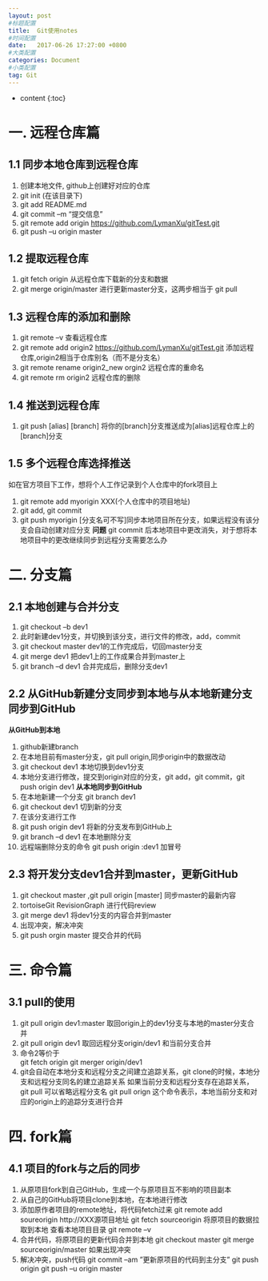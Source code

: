```yaml
---
layout: post
#标题配置
title:  Git使用notes
#时间配置
date:   2017-06-26 17:27:00 +0800
#大类配置
categories: Document
#小类配置
tag: Git
---
```


* content
{:toc}
# 一. 远程仓库篇
## 1.1 同步本地仓库到远程仓库
1.	创建本地文件, github上创建好对应的仓库
2.	git init  (在该目录下)
3.	git add README.md
4.	git commit –m “提交信息”
5.	git remote add origin  https://github.com/LymanXu/gitTest.git
6.	git push –u origin master

## 1.2 提取远程仓库
1.	git fetch origin 从远程仓库下载新的分支和数据
2.	git merge origin/master  进行更新master分支，这两步相当于 git pull

## 1.3 远程仓库的添加和删除
1.	git remote –v  查看远程仓库
2.	git remote add origin2  https://github.com/LymanXu/gitTest.git  添加远程仓库,origin2相当于仓库别名（而不是分支名）
3.  git remote rename origin2_new orgin2  远程仓库的重命名
4.  git remote rm origin2  远程仓库的删除

## 1.4 推送到远程仓库
1.	git push [alias] [branch]
将你的[branch]分支推送成为[alias]远程仓库上的[branch]分支

## 1.5 多个远程仓库选择推送
如在官方项目下工作，想将个人工作记录到个人仓库中的fork项目上
1. git remote add myorigin XXX(个人仓库中的项目地址)
2. git add, git commit
3. git push myorigin [分支名可不写]同步本地项目所在分支，如果远程没有该分支会自动创建对应分支
**问题**
git commit 后本地项目中更改消失，对于想将本地项目中的更改继续同步到远程分支需要怎么办

# 二. 分支篇
## 2.1 本地创建与合并分支
1.	git checkout –b dev1
2.	此时新建dev1分支，并切换到该分支，进行文件的修改，add，commit
3.	git checkout master  dev1的工作完成后，切回master分支
4.	git merge dev1 把dev1上的工作成果合并到master上
5.	git branch –d dev1  合并完成后，删除分支dev1

## 2.2 从GitHub新建分支同步到本地与从本地新建分支同步到GitHub
**从GitHub到本地**
1.	github新建branch
2.	在本地目前有master分支，git pull origin,同步origin中的数据改动
3.	git checkout dev1  本地切换到dev1分支
4.	本地分支进行修改，提交到origin对应的分支，git add，git commit，git push origin dev1
**从本地同步到GitHub**
1.	在本地新建一个分支 git branch dev1
2.	git checkout dev1  切到新的分支
3.	在该分支进行工作
4.	git push origin dev1 将新的分支发布到GitHub上
5.	git branch –d dev1 在本地删除分支
6.	远程端删除分支的命令 git push origin :dev1 加冒号

## 2.3 将开发分支dev1合并到master，更新GitHub
1.  git checkout master ,git pull origin [master]  同步master的最新内容
2.  tortoiseGit RevisionGraph 进行代码review
2.  git merge dev1  将dev1分支的内容合并到master
3.  出现冲突，解决冲突
3.  git push orgin master 提交合并的代码

# 三. 命令篇
## 3.1 pull的使用
1.	git pull origin dev1:master   取回origin上的dev1分支与本地的master分支合并
2.	git pull origin dev1  取回远程分支origin/dev1 和当前分支合并
3.	命令2等价于  
git fetch origin
git merger origin/dev1
4.	git会自动在本地分支和远程分支之间建立追踪关系，git clone的时候，本地分支和远程分支同名的建立追踪关系
如果当前分支和远程分支存在追踪关系，git pull 可以省略远程分支名
git pull orign
这个命令表示，本地当前分支和对应的origin上的追踪分支进行合并

# 四. fork篇
## 4.1 项目的fork与之后的同步
1. 从原项目fork到自己GitHub，生成一个与原项目互不影响的项目副本
2. 从自己的GitHub将项目clone到本地，在本地进行修改
3. 添加原作者项目的remote地址，将代码fetch过来
      git remote add soureorigin  http://XXX源项目地址
      git fetch sourceorigin  将原项目的数据拉取到本地
      查看本地项目目录 git remote –v
4. 合并代码，将原项目的更新代码合并到本地
   git checkout master
   git merge sourceorigin/master
   如果出现冲突
5. 解决冲突，push代码
     git commit –am ”更新原项目的代码到主分支”
     git push origin
     git push –u origin master